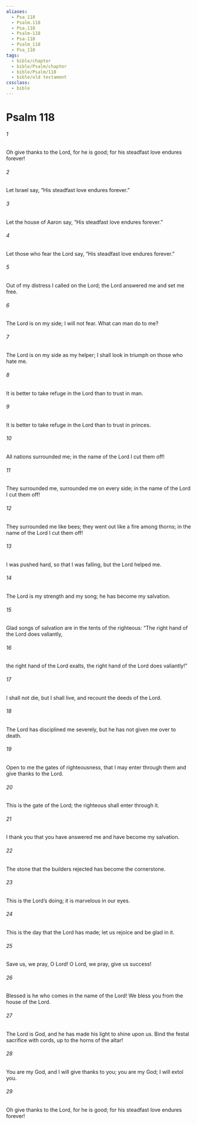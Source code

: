 ```yaml
---
aliases:
  - Psa 118
  - Psalm.118
  - Psa.118
  - Psalm-118
  - Psa-118
  - Psalm_118
  - Psa_118
tags:
  - bible/chapter
  - bible/Psalm/chapter
  - bible/Psalm/118
  - bible/old testament
cssclass:
  - bible
---
```


# Psalm 118

###### 1
Oh give thanks to the Lord, for he is good; for his steadfast love endures forever!
###### 2
Let Israel say, “His steadfast love endures forever.”
###### 3
Let the house of Aaron say, “His steadfast love endures forever.”
###### 4
Let those who fear the Lord say, “His steadfast love endures forever.”
###### 5
Out of my distress I called on the Lord; the Lord answered me and set me free.
###### 6
The Lord is on my side; I will not fear. What can man do to me?
###### 7
The Lord is on my side as my helper; I shall look in triumph on those who hate me.
###### 8
It is better to take refuge in the Lord   than to trust in man.
###### 9
It is better to take refuge in the Lord   than to trust in princes.
###### 10
All nations surrounded me; in the name of the Lord I cut them off!
###### 11
They surrounded me, surrounded me on every side; in the name of the Lord I cut them off!
###### 12
They surrounded me like bees; they went out like a fire among thorns; in the name of the Lord I cut them off!
###### 13
I was pushed hard, so that I was falling, but the Lord helped me.
###### 14
The Lord is my strength and my song;   he has become my salvation.
###### 15
Glad songs of salvation are in the tents of the righteous:   “The right hand of the Lord  does valiantly,
###### 16
the right hand of the Lord exalts, the right hand of the Lord  does valiantly!”
###### 17
I shall not die, but I shall live, and recount the deeds of the Lord.
###### 18
The Lord has disciplined me severely, but he has not given me over to death.
###### 19
Open to me the gates of righteousness, that I may enter through them and give thanks to the Lord.
###### 20
This is the gate of the Lord;   the righteous shall enter through it.
###### 21
I thank you that you have answered me   and have become my salvation.
###### 22
The stone that the builders rejected has become the cornerstone.
###### 23
This is the Lord’s doing; it is marvelous in our eyes.
###### 24
This is the day that the Lord has made; let us rejoice and be glad in it.
###### 25
Save us, we pray, O Lord! O Lord, we pray, give us success!
###### 26
Blessed is he who comes in the name of the Lord! We bless you from the house of the Lord.
###### 27
The Lord is God, and he has made his light to shine upon us. Bind the festal sacrifice with cords, up to the horns of the altar!
###### 28
You are my God, and I will give thanks to you; you are my God; I will extol you.
###### 29
Oh give thanks to the Lord, for he is good; for his steadfast love endures forever!


